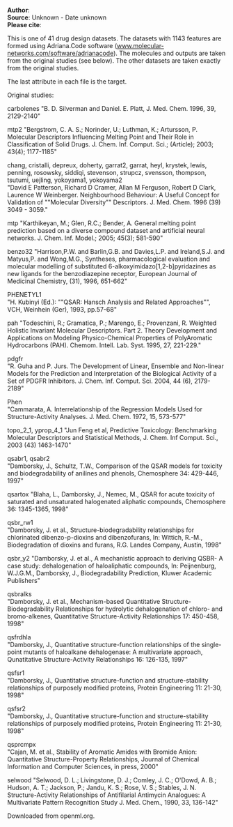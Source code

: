 **Author**:   
**Source**: Unknown - Date unknown  
**Please cite**:   

This is one of 41 drug design datasets. The datasets with 1143 features are formed using Adriana.Code software  (www.molecular-networks.com/software/adrianacode).
The molecules and outputs are taken from the original studies (see below). The other datasets are taken exactly from the original studies. 

The last attribute in each file is the target.

Original studies:

carbolenes
"B. D. Silverman and Daniel. E. Platt, J. Med. Chem. 1996, 39, 2129-2140"

mtp2
"Bergstrom, C. A. S.; Norinder, U.; Luthman, K.; Artursson, P. Molecular Descriptors Influencing Melting Point and Their Role in Classification of Solid Drugs. J. Chem. Inf. Comput. Sci.; (Article); 2003; 43(4); 1177-1185"

chang, cristalli, depreux, doherty, garrat2, garrat, heyl, krystek, lewis, penning, rosowsky, siddiqi, stevenson, strupcz, svensson, thompson, tsutumi, uejling, yokoyama1, yokoyama2	
"David E Patterson, Richard D Cramer, Allan M Ferguson, Robert D Clark, Laurence W Weinberger. Neighbourhood Behaviour: A Useful Concept for Validation of ""Molecular Diversity"" Descriptors. J. Med. Chem. 1996 (39) 3049 - 3059."

mtp
"Karthikeyan, M.; Glen, R.C.; Bender, A. General melting point prediction based on a diverse compound dataset and artificial neural networks. J. Chem. Inf. Model.; 2005; 45(3); 581-590"

benzo32
"Harrison,P.W. and Barlin,G.B. and Davies,L.P. and Ireland,S.J. and Matyus,P. and Wong,M.G., Syntheses, pharmacological evaluation and molecular modelling of substituted 6-alkoxyimidazo[1,2-b]pyridazines as new ligands for the benzodiazepine receptor, European Journal of Medicinal Chemistry, (31), 1996, 651-662"

PHENETYL1	
"H. Kubinyi (Ed.): ""QSAR: Hansch Analysis and Related Approaches"", VCH, Weinhein (Ger), 1993, pp.57-68"

pah	
"Todeschini, R.; Gramatica, P.; Marengo, E.; Provenzani, R. Weighted Holistic  Invariant Molecular Descriptors. Part 2. Theory Development and Applications on Modeling Physico-Chemical Properties of PolyAromatic Hydrocarbons (PAH). Chemom. Intell. Lab. Syst. 1995, 27, 221-229."

pdgfr	
"R. Guha and P. Jurs. The Development of Linear, Ensemble and Non-linear Models for the Prediction and Interpretation of the Biological Activity of a Set of PDGFR Inhibitors. J. Chem. Inf. Comput. Sci. 2004, 44 (6), 2179-2189"

Phen	
"Cammarata, A. Interrelationship of the Regression Models Used for Structure-Activity Analyses. J. Med. Chem. 1972, 15, 573-577"

topo_2_1, yprop_4_1	
"Jun Feng et al, Predictive Toxicology: Benchmarking Molecular Descriptors and Statistical Methods, J. Chem. Inf Comput. Sci., 2003 (43) 1463-1470"

qsabr1, qsabr2	
"Damborsky, J., Schultz, T.W., Comparison of the QSAR models for toxicity and biodegradability of anilines and phenols, Chemosphere 34: 429-446, 1997"

qsartox	
"Blaha, L., Damborsky, J., Nemec, M., QSAR for acute toxicity of saturated and unsaturated halogenated aliphatic compounds, Chemosphere 36: 1345-1365, 1998"

qsbr_rw1	
"Damborsky, J. et al., Structure-biodegradability relationships for chlorinated dibenzo-p-dioxins and dibenzofurans, In: Wittich, R.-M., Biodegradation of dioxins and furans, R.G. Landes Company, Austin, 1998"

qsbr_y2	
"Damborsky, J. et al., A mechanistic approach to deriving QSBR- A case study: dehalogenation of haloaliphatic compounds, In: Peijnenburg, W.J.G.M., Damborsky, J., Biodegradability Prediction, Kluwer Academic Publishers"

qsbralks	
"Damborsky, J. et al., Mechanism-based Quantitative Structure-Biodegradability Relationships for hydrolytic dehalogenation of chloro- and bromo-alkenes, Quantitative Structure-Activity Relationships 17: 450-458, 1998"

qsfrdhla	
"Damborsky, J., Quantitative structure-function relationships of the single-point mutants of haloalkane dehalogenase: A multivariate approach, Qunatitative Structure-Activity Relationships 16: 126-135, 1997"

qsfsr1	
"Damborsky, J., Quantitative structure-function and structure-stability relationships of purposely modified proteins, Protein Engineering 11: 21-30, 1998"

qsfsr2	
"Damborsky, J., Quantitative structure-function and structure-stability relationships of purposely modified proteins, Protein Engineering 11: 21-30, 1998"

qsprcmpx	
"Cajan, M. et al., Stability of Aromatic Amides with Bromide Anion: Quantitative Structure-Property Relationships, Journal of Chemical Information and Computer Sciences, in press, 2000"

selwood	
"Selwood, D. L.; Livingstone, D. J.; Comley, J. C.; O'Dowd, A. B.; Hudson, A. T.; Jackson, P.; Jandu, K. S.; Rose, V. S.; Stables, J. N. Structure-Activity Relationships of Antifilarial Antimycin Analogues: A Multivariate Pattern Recognition Study J. Med. Chem., 1990, 33, 136-142"

Downloaded from openml.org.